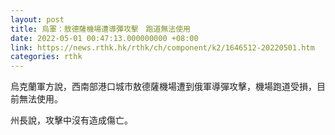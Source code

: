 ```yaml
---
layout: post
title: 烏軍：敖德薩機場遭導彈攻擊　跑道無法使用
date: 2022-05-01 00:47:13.000000000 +08:00
link: https://news.rthk.hk/rthk/ch/component/k2/1646512-20220501.htm
categories: rthk
---
```


烏克蘭軍方說，西南部港口城市敖德薩機場遭到俄軍導彈攻擊，機場跑道受損，目前無法使用。

州長說，攻擊中沒有造成傷亡。
